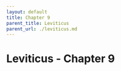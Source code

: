 ```yaml
---
layout: default
title: Chapter 9
parent_title: Leviticus
parent_url: ./leviticus.md
---
```


# Leviticus - Chapter 9
